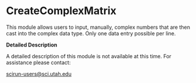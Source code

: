 # CreateComplexMatrix

This module allows users to input, manually, complex numbers that are then cast into the complex data type. Only one data entry possible per line.

**Detailed Description**

A detailed description of this module is not available at this time. For assistance please contact:

scirun-users@sci.utah.edu

